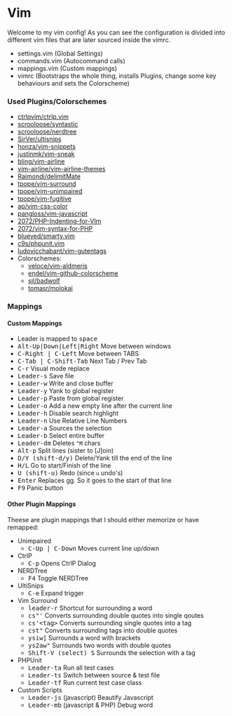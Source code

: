 # Vim

Welcome to my vim config!
As you can see the configuration is divided into different vim files that are later sourced inside the vimrc.

- settings.vim (Global Settings)
- commands.vim (Autocommand calls)
- mappings.vim (Custom mappings)
- vimrc (Bootstraps the whole thing, installs Plugins, change some key behaviours and sets the Colorscheme)

### Used Plugins/Colorschemes

- [ctrlpvim/ctrlp.vim](https://github.com/ctrlpvim/ctrlp.vim)
- [scrooloose/syntastic](https://github.com/scrooloose/syntastic)
- [scrooloose/nerdtree](https://github.com/scrooloose/nerdtree)
- [SirVer/ultisnips](https://github.com/SirVer/ultisnips)
- [honza/vim-snippets](https://github.com/honza/vim-snippets)
- [justinmk/vim-sneak](https://github.com/justinmk/vim-sneak)
- [bling/vim-airline](https://github.com/bling/vim-airline)
- [vim-airline/vim-airline-themes](https://github.com/vim-airline/vim-airline-themes)
- [Raimondi/delimitMate](https://github.com/Raimondi/delimitMate)
- [tpope/vim-surround](https://github.com/tpope/vim-surround)
- [tpope/vim-unimpaired](https://github.com/tpope/vim-unimpaired)
- [tpope/vim-fugitive](https://github.com/tpope/vim-fugitive)
- [ap/vim-css-color](https://github.com/ap/vim-css-color)
- [pangloss/vim-javascript](https://github.com/pangloss/vim-javascript)
- [2072/PHP-Indenting-for-VIm](https://github.com/2072/PHP-Indenting-for-VIm)
- [2072/vim-syntax-for-PHP](https://github.com/2072/vim-syntax-for-PHP)
- [blueyed/smarty.vim](https://github.com/blueyed/smarty.vim)
- [c9s/phpunit.vim](https://github.com/c9s/phpunit.vim)
- [ludovicchabant/vim-gutentags](https://github.com/ludovicchabant/vim-gutentags)
- Colorschemes:
  - [veloce/vim-aldmeris](https://github.com/veloce/vim-aldmeris)
  - [endel/vim-github-colorscheme](https://github.com/endel/vim-github-colorscheme)
  - [sjl/badwolf](https://github.com/sjl/badwolf)
  - [tomasr/molokai](https://github.com/tomasr/molokai)

### Mappings

#### Custom Mappings

- Leader is mapped to <kbd>space</kbd>
- <kbd>Alt-Up|Down|Left|Right</kbd> Move between windows
- <kbd>C-Right | C-Left</kbd> Move between TABS
- <kbd>C-Tab | C-Shift-Tab</kbd> Next Tab / Prev Tab
- <kbd>C-r</kbd> Visual mode replace
- <kbd>Leader-s</kbd> Save file
- <kbd>Leader-w</kbd> Write and close buffer
- <kbd>Leader-y</kbd> Yank to global register
- <kbd>Leader-p</kbd> Paste from global register
- <kbd>Leader-o</kbd> Add a new empty line after the current line
- <kbd>Leader-h</kbd> Disable search highlight
- <kbd>Leader-n</kbd> Use Relative Line Numbers
- <kbd>Leader-a</kbd> Sources the selection
- <kbd>Leader-b</kbd> Select entire buffer
- <kbd>Leader-dm</kbd> Deletes `^M` chars
- <kbd>Alt-p</kbd> Split lines (sister to [J]oin)
- <kbd>D/Y (shift-d/y)</kbd> Delete/Yank till the end of the line
- <kbd>H/L</kbd> Go to start/Finish of the line
- <kbd>U (shift-u)</kbd> Redo (since `u` undo's)
- <kbd>Enter</kbd> Replaces gg. So it goes to the start of that line
- <kbd>F9</kbd> Panic button

#### Other Plugin Mappings

Theese are plugin mappings that I should either memorize or have remapped:

- Unimpaired
  - <kbd>C-Up | C-Down</kbd> Moves current line up/down
- CtrlP
  - <kbd>C-p</kbd> Opens CtrlP Dialog
- NERDTree
  - <kbd>F4</kbd> Toggle NERDTree
- UltiSnips
  - <kbd>C-e</kbd> Expand trigger
- Vim Surround
  - <kbd>leader-r</kbd> Shortcut for surrounding a word
  - <kbd>cs"'</kbd> Converts surrounding double quotes into single qoutes
  - <kbd>cs'\<tag\></kbd> Converts surrounding single quotes into a tag
  - <kbd>cst"</kbd> Converts surrounding tags into double quotes
  - <kbd>ysiw]</kbd> Surrounds a word with brackets
  - <kbd>ys2aw"</kbd> Surrounds two words with double quotes
  - <kbd>Shift-V (select) S<tag></kbd> Surrounds the selection with a tag
- PHPUnit
  - <kbd>Leader-ta</kbd> Run all test cases
  - <kbd>Leader-ts</kbd> Switch between source & test file
  - <kbd>Leader-tf</kbd> Run current test case class
- Custom Scripts
  - <kbd>Leader-js</kbd> (javascript) Beautify Javascript
  - <kbd>Leader-mb</kbd> (javascript & PHP) Debug word

